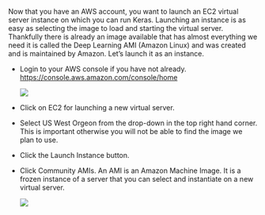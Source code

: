 Now that you have an AWS account, you want to launch an EC2 virtual server instance on
which you can run Keras. Launching an instance is as easy as selecting the image to load and
starting the virtual server. Thankfully there is already an image available that has almost
everything we need it is called the Deep Learning AMI (Amazon Linux) and was created
and is maintained by Amazon. Let’s launch it as an instance.

-  Login to your AWS console if you have not already.
        https://console.aws.amazon.com/console/home
    
    ![](https://github.com/athertahir/katacoda-scenarios/raw/master/deep-learning-computer-vision/deep-learning-computer-vision-aws/steps/4/1.JPG)


- Click on EC2 for launching a new virtual server.

- Select US West Orgeon from the drop-down in the top right hand corner. This is
important otherwise you will not be able to find the image we plan to use.

- Click the Launch Instance button.

- Click Community AMIs. An AMI is an Amazon Machine Image. It is a frozen instance
of a server that you can select and instantiate on a new virtual server.

    ![](https://github.com/athertahir/katacoda-scenarios/raw/master/deep-learning-computer-vision/deep-learning-computer-vision-aws/steps/4/2.JPG)
